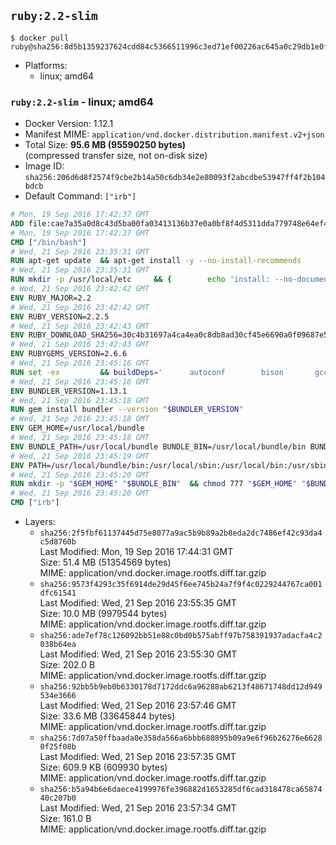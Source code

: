 ## `ruby:2.2-slim`

```console
$ docker pull ruby@sha256:8d5b1359237624cdd84c5366511996c3ed71ef00226ac645a0c29db1e0f969c2
```

-	Platforms:
	-	linux; amd64

### `ruby:2.2-slim` - linux; amd64

-	Docker Version: 1.12.1
-	Manifest MIME: `application/vnd.docker.distribution.manifest.v2+json`
-	Total Size: **95.6 MB (95590250 bytes)**  
	(compressed transfer size, not on-disk size)
-	Image ID: `sha256:206d6d8f2574f9cbe2b14a50c6db34e2e80093f2abcdbe53947ff4f2b104bdcb`
-	Default Command: `["irb"]`

```dockerfile
# Mon, 19 Sep 2016 17:42:37 GMT
ADD file:cae7a35a0d8c43d5ba00fa03413136b37e0a0bf8f4d5311dda779748e64ef425 in / 
# Mon, 19 Sep 2016 17:42:37 GMT
CMD ["/bin/bash"]
# Wed, 21 Sep 2016 23:35:31 GMT
RUN apt-get update 	&& apt-get install -y --no-install-recommends 		bzip2 		ca-certificates 		libffi-dev 		libgdbm3 		libssl-dev 		libyaml-dev 		procps 		zlib1g-dev 	&& rm -rf /var/lib/apt/lists/*
# Wed, 21 Sep 2016 23:35:31 GMT
RUN mkdir -p /usr/local/etc 	&& { 		echo 'install: --no-document'; 		echo 'update: --no-document'; 	} >> /usr/local/etc/gemrc
# Wed, 21 Sep 2016 23:42:42 GMT
ENV RUBY_MAJOR=2.2
# Wed, 21 Sep 2016 23:42:42 GMT
ENV RUBY_VERSION=2.2.5
# Wed, 21 Sep 2016 23:42:43 GMT
ENV RUBY_DOWNLOAD_SHA256=30c4b31697a4ca4ea0c8db8ad30cf45e6690a0f09687e5d483c933c03ca335e3
# Wed, 21 Sep 2016 23:42:43 GMT
ENV RUBYGEMS_VERSION=2.6.6
# Wed, 21 Sep 2016 23:45:16 GMT
RUN set -ex 		&& buildDeps=' 		autoconf 		bison 		gcc 		libbz2-dev 		libgdbm-dev 		libglib2.0-dev 		libncurses-dev 		libreadline-dev 		libxml2-dev 		libxslt-dev 		make 		ruby 		wget 	' 	&& apt-get update 	&& apt-get install -y --no-install-recommends $buildDeps 	&& rm -rf /var/lib/apt/lists/* 		&& wget -O ruby.tar.gz "https://cache.ruby-lang.org/pub/ruby/$RUBY_MAJOR/ruby-$RUBY_VERSION.tar.gz" 	&& echo "$RUBY_DOWNLOAD_SHA256 *ruby.tar.gz" | sha256sum -c - 		&& mkdir -p /usr/src/ruby 	&& tar -xzf ruby.tar.gz -C /usr/src/ruby --strip-components=1 	&& rm ruby.tar.gz 		&& cd /usr/src/ruby 		&& { 		echo '#define ENABLE_PATH_CHECK 0'; 		echo; 		cat file.c; 	} > file.c.new 	&& mv file.c.new file.c 		&& autoconf 	&& ./configure --disable-install-doc 	&& make -j"$(nproc)" 	&& make install 		&& apt-get purge -y --auto-remove $buildDeps 	&& cd / 	&& rm -r /usr/src/ruby 		&& gem update --system "$RUBYGEMS_VERSION"
# Wed, 21 Sep 2016 23:45:16 GMT
ENV BUNDLER_VERSION=1.13.1
# Wed, 21 Sep 2016 23:45:18 GMT
RUN gem install bundler --version "$BUNDLER_VERSION"
# Wed, 21 Sep 2016 23:45:18 GMT
ENV GEM_HOME=/usr/local/bundle
# Wed, 21 Sep 2016 23:45:18 GMT
ENV BUNDLE_PATH=/usr/local/bundle BUNDLE_BIN=/usr/local/bundle/bin BUNDLE_SILENCE_ROOT_WARNING=1 BUNDLE_APP_CONFIG=/usr/local/bundle
# Wed, 21 Sep 2016 23:45:19 GMT
ENV PATH=/usr/local/bundle/bin:/usr/local/sbin:/usr/local/bin:/usr/sbin:/usr/bin:/sbin:/bin
# Wed, 21 Sep 2016 23:45:20 GMT
RUN mkdir -p "$GEM_HOME" "$BUNDLE_BIN" 	&& chmod 777 "$GEM_HOME" "$BUNDLE_BIN"
# Wed, 21 Sep 2016 23:45:20 GMT
CMD ["irb"]
```

-	Layers:
	-	`sha256:2f5fbf61137445d75e8077a9ac5b9b89a2b8eda2dc7486ef42c93da4c5d8760b`  
		Last Modified: Mon, 19 Sep 2016 17:44:31 GMT  
		Size: 51.4 MB (51354569 bytes)  
		MIME: application/vnd.docker.image.rootfs.diff.tar.gzip
	-	`sha256:9573f4293c35f6914de29d45f6ee745b24a7f9f4c0229244767ca001dfc61541`  
		Last Modified: Wed, 21 Sep 2016 23:55:35 GMT  
		Size: 10.0 MB (9979544 bytes)  
		MIME: application/vnd.docker.image.rootfs.diff.tar.gzip
	-	`sha256:ade7ef78c126092bb51e88c0bd0b575abff97b758391937adacfa4c2038b64ea`  
		Last Modified: Wed, 21 Sep 2016 23:55:30 GMT  
		Size: 202.0 B  
		MIME: application/vnd.docker.image.rootfs.diff.tar.gzip
	-	`sha256:92bb5b9eb0b6330178d7172ddc6a96288ab6213f48671748dd12d949534e3666`  
		Last Modified: Wed, 21 Sep 2016 23:57:46 GMT  
		Size: 33.6 MB (33645844 bytes)  
		MIME: application/vnd.docker.image.rootfs.diff.tar.gzip
	-	`sha256:7d07a50ffbaada0e358da566a6bbb680895b09a9e6f96b26276e66280f25f08b`  
		Last Modified: Wed, 21 Sep 2016 23:57:35 GMT  
		Size: 609.9 KB (609930 bytes)  
		MIME: application/vnd.docker.image.rootfs.diff.tar.gzip
	-	`sha256:b5a94b6e6daece4199976fe396882d1653285df6cad318478ca6587440c207b0`  
		Last Modified: Wed, 21 Sep 2016 23:57:34 GMT  
		Size: 161.0 B  
		MIME: application/vnd.docker.image.rootfs.diff.tar.gzip
